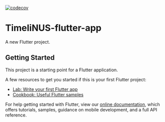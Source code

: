 [![codecov](https://codecov.io/gh/TimelinNUS/TimeliNUS-flutter-app/branch/main/graph/badge.svg?token=ZHO77VBN1U)](https://codecov.io/gh/TimelinNUS/TimeliNUS-flutter-app)
# TimeliNUS-flutter-app

A new Flutter project.

## Getting Started

This project is a starting point for a Flutter application.

A few resources to get you started if this is your first Flutter project:

- [Lab: Write your first Flutter app](https://flutter.dev/docs/get-started/codelab)
- [Cookbook: Useful Flutter samples](https://flutter.dev/docs/cookbook)

For help getting started with Flutter, view our
[online documentation](https://flutter.dev/docs), which offers tutorials,
samples, guidance on mobile development, and a full API reference.